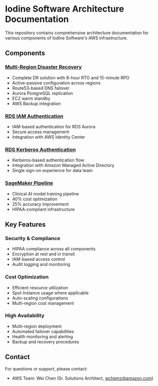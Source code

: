 # Iodine Software Architecture Documentation

This repository contains comprehensive architecture documentation for various components of Iodine Software's AWS infrastructure.

## Components

### [Multi-Region Disaster Recovery](./Multi-region%20disaster%20recovery%20design/)
- Complete DR solution with 8-hour RTO and 15-minute RPO
- Active-passive configuration across regions
- Route53-based DNS failover
- Aurora PostgreSQL replication
- EC2 warm standby
- AWS Backup integration

### [RDS IAM Authentication](./Iodine%20RDS%20IAM%20Auth/)
- IAM-based authentication for RDS Aurora
- Secure access management
- Integration with AWS Identity Center

### [RDS Kerberos Authentication](./Iodine%20RDS%20Kerberos%20Auth/)
- Kerberos-based authentication flow
- Integration with Amazon Managed Active Directory
- Single sign-on experience for data team

### [SageMaker Pipeline](./Sagemaker%20pipeline/)
- Clinical AI model training pipeline
- 40% cost optimization
- 25% accuracy improvement
- HIPAA-compliant infrastructure

## Key Features

### Security & Compliance
- HIPAA compliance across all components
- Encryption at rest and in transit
- IAM-based access control
- Audit logging and monitoring

### Cost Optimization
- Efficient resource utilization
- Spot Instance usage where applicable
- Auto-scaling configurations
- Multi-region cost management

### High Availability
- Multi-region deployment
- Automated failover capabilities
- Health monitoring and alerting
- Backup and recovery procedures

## Contact

For questions or support, please contact:
- AWS Team: Wei Chen (Sr. Solutions Architect, wchemz@amazon.com)
